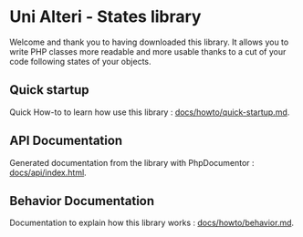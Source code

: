 Uni Alteri - States library
===========================

Welcome and thank you to having downloaded this library.
It allows you to write PHP classes more readable and more usable thanks to a cut of your code
following states of your objects.

Quick startup
-------------
Quick How-to to learn how use this library : [docs/howto/quick-startup.md](Startup).

API Documentation
-----------------
Generated documentation from the library with PhpDocumentor : [docs/api/index.html](Open).

Behavior Documentation
----------------------
Documentation to explain how this library works : [docs/howto/behavior.md](Behavior).